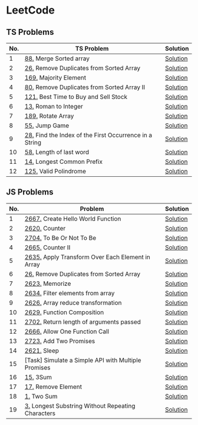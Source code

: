 # LeetCode

## TS Problems
| No.  | TS Problem                                             | Solution                  
|------|-----------------------------------------------------|--------------------------|
|1 |[88.](https://leetcode.com/problems/merge-sorted-array/description/?envType=study-plan-v2&envId=top-interview-150) Merge Sorted array | [Solution](./TypeScript/MergeSortedArray.ts)
|2 |[26.](https://leetcode.com/problems/remove-duplicates-from-sorted-array/description/) Remove Duplicates from Sorted Array   | [Solution](./TypeScript/RemoveDuplicats.ts)
|3 |[169.](https://leetcode.com/problems/majority-element/description/?envType=study-plan-v2&envId=top-interview-150) Majority Element | [Solution](./TypeScript/MajorityElement.ts)
|4 |[80.](https://leetcode.com/problems/remove-duplicates-from-sorted-array-ii/description/?envType=study-plan-v2&envId=top-interview-150) Remove Duplicates from Sorted Array II | [Solution](./TypeScript/RemoveDuplicats2.ts)
|5 |[121.](https://leetcode.com/problems/best-time-to-buy-and-sell-stock/description/?envType=study-plan-v2&envId=top-interview-150)  Best Time to Buy and Sell Stock | [Solution](./TypeScript/MaxProfit.ts)
|6 |[13.](https://leetcode.com/problems/roman-to-integer/description/?envType=study-plan-v2&envId=top-interview-150) Roman to Integer| [Solution](./TypeScript/RomanToInteger.ts)
|7 | [189.](https://leetcode.com/problems/rotate-array/description/?envType=study-plan-v2&envId=top-interview-150) Rotate Array | [Solution](./TypeScript/RotateArray.ts)
|8 |[55.](https://leetcode.com/problems/jump-game/description/?envType=study-plan-v2&envId=top-interview-150) Jump Game | [Solution](./TypeScript/JumpGame.ts)
|9 |[28.](https://leetcode.com/problems/find-the-index-of-the-first-occurrence-in-a-string/description/?envType=study-plan-v2&envId=top-interview-150) Find the Index of the First Occurrence in a String | [Solution](./TypeScript/IndexOfSubstr.ts)
|10| [58.](https://leetcode.com/problems/length-of-last-word/description/?envType=study-plan-v2&envId=top-interview-150) Length of last word | [Solution](./TypeScript/LengthOfLastWord.ts)
|11| [14.](https://leetcode.com/problems/longest-common-prefix/description/?envType=study-plan-v2&envId=top-interview-150) Longest Common Prefix | [Solution](./TypeScript/LongestCommonPrefix.ts)
|12| [125.](https://leetcode.com/problems/valid-palindrome/description/?envType=study-plan-v2&envId=top-interview-150) Valid Polindrome | [Solution](./TypeScript/ValidPolindrome.ts)

## JS Problems
| No.  | Problem                                             | Solution                                  
|------|-----------------------------------------------------|--------------------------|
| 1    | [2667.](https://leetcode.com/problems/create-hello-world-function/description/)    Create Hello World Function                | [Solution](./JavaScript/CreateHelloWorldFunction.js)  |              
| 2    | [2620.](https://leetcode.com/problems/counter/description/)    Counter                                    | [Solution](./JavaScript/Counter.js)                    
| 3    | [2704.](https://leetcode.com/problems/to-be-or-not-to-be/description/)    To Be Or Not To Be                         | [Solution](./JavaScript/ToBeOrNotToBe.js)                  
| 4    | [2665.](https://leetcode.com/problems/counter-ii/description/)    Counter II                                 | [Solution](./JavaScript/Counter2.js)                         
| 5    | [2635.](https://leetcode.com/problems/apply-transform-over-each-element-in-array/description/)    Apply Transform Over Each Element in Array | [Solution](./JavaScript/ApplyTransformOverEachElementinArray.js) 
| 6    | [26.](https://leetcode.com/problems/remove-duplicates-from-sorted-array/description/) Remove Duplicates from Sorted Array   | [Solution](./JavaScript/RemoveDuplicatesFromSortedArray.js)
| 7    | [2623.](https://leetcode.com/problems/memoize/description/?envType=study-plan-v2&envId=30-days-of-javascript) Memorize  | [Solution](./JavaScript/Memorize.js) 
| 8    | [2634.](https://leetcode.com/problems/filter-elements-from-array/description/?envType=study-plan-v2&envId=30-days-of-javascript) Filter elements from array | [Solution](./JavaScript/FilterElementsFromArray.js)
|9     | [2626.](https://leetcode.com/problems/array-reduce-transformation/description/?envType=study-plan-v2&envId=30-days-of-javascript) Array reduce transformation | [Solution](./JavaScript/ArrayReduceTransformation.js)
|10    | [2629.](https://leetcode.com/problems/function-composition/description/?envType=study-plan-v2&envId=30-days-of-javascript) Function Composition | [Solution](./JavaScript/FunctionComposition.js)
|11    | [2702.](https://leetcode.com/problems/return-length-of-arguments-passed/description/?envType=study-plan-v2&envId=30-days-of-javascript) Return length of arguments passed | [Solution](./JavaScript/ReturnLengthOfArgumentsPassed.js)
|12    | [2666.](https://leetcode.com/problems/allow-one-function-call/description/?envType=study-plan-v2&envId=30-days-of-javascript) Allow One Function Call  | [Solution](./JavaScript/AllowOneFunctionCall.js) |
|13    | [2723.](https://leetcode.com/problems/add-two-promises/description/?envType=study-plan-v2&envId=30-days-of-javascript) Add Two Promises | [Solution](./JavaScript/AddTwoPromises.js) |
|14    | [2621.](https://leetcode.com/problems/sleep/submissions/1513456610/?envType=study-plan-v2&envId=30-days-of-javascript) Sleep | [Solution](./JavaScript/Sleep.js) |
|15    | [Task] Simulate a Simple API with Multiple Promises | [Solution](./JavaScript/SimpleAPIMiltiplePromises.js) |
|16    | [15.](https://leetcode.com/problems/3sum/) 3Sum | [Solution](./JavaScript/3Sum.js) |
|17 | [17.](https://leetcode.com/problems/remove-element/description/) Remove Element | [Solution](./JavaScript/RemoveElement.js)
|18 | [1.](https://leetcode.com/problems/two-sum/description/) Two Sum | [Solution](./JavaScript/TwoSum.js)
|19 | [3.](https://leetcode.com/problems/longest-substring-without-repeating-characters/description/) Longest Substring Without Repeating Characters | [Solution](./JavaScript/longestSubstring.js)
